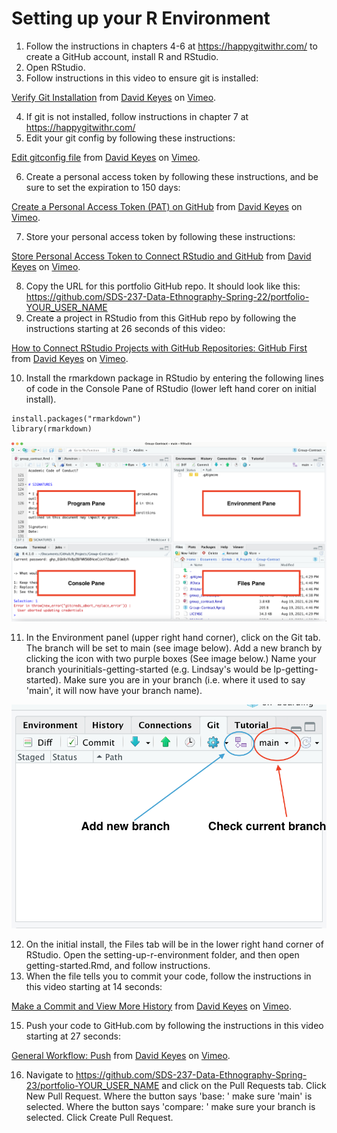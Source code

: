 # Setting up your R Environment

1. Follow the instructions in chapters 4-6 at https://happygitwithr.com/ to create a GitHub account, install R and RStudio. 
2. Open RStudio.
3. Follow instructions in this video to ensure git is installed: 

<p><a href="https://vimeo.com/511798611">Verify Git Installation</a> from <a href="https://vimeo.com/user95475944">David Keyes</a> on <a href="https://vimeo.com">Vimeo</a>.</p>

4. If git is not installed, follow instructions in chapter 7 at https://happygitwithr.com/
5. Edit your git config by following these instructions: 

<p><a href="https://vimeo.com/511798861">Edit gitconfig file</a> from <a href="https://vimeo.com/user95475944">David Keyes</a> on <a href="https://vimeo.com">Vimeo</a>.</p>

6. Create a personal access token by following these instructions, and be sure to set the expiration to 150 days: 

<p><a href="https://vimeo.com/511801645">Create a Personal Access Token (PAT) on GitHub</a> from <a href="https://vimeo.com/user95475944">David Keyes</a> on <a href="https://vimeo.com">Vimeo</a>.</p>

7. Store your personal access token by following these instructions: 

<p><a href="https://vimeo.com/511803103">Store Personal Access Token to Connect RStudio and GitHub</a> from <a href="https://vimeo.com/user95475944">David Keyes</a> on <a href="https://vimeo.com">Vimeo</a>.</p>

8. Copy the URL for this portfolio GitHub repo. It should look like this: https://github.com/SDS-237-Data-Ethnography-Spring-22/portfolio-YOUR_USER_NAME
9. Create a project in RStudio from this GitHub repo by following the instructions starting at 26 seconds of this video:

<p><a href="https://vimeo.com/511804881">How to Connect RStudio Projects with GitHub Repositories: GitHub First</a> from <a href="https://vimeo.com/user95475944">David Keyes</a> on <a href="https://vimeo.com">Vimeo</a>.</p>

10. Install the rmarkdown package in RStudio by entering the following lines of code in the Console Pane of RStudio (lower left hand corer on initial install).  

```
install.packages("rmarkdown")
library(rmarkdown)
```

![RStudio Panels](images/rstudio_panels.png)

11. In the Environment panel (upper right hand corner), click on the Git tab. The branch will be set to main (see image below). Add a new branch by clicking the icon with two purple boxes (See image below.) Name your branch yourinitials-getting-started (e.g. Lindsay's would be lp-getting-started). Make sure you are in your branch (i.e. where it used to say 'main', it will now have your branch name). 

![Git Panel/Branching](images/git_panel.png)

12. On the initial install, the Files tab will be in the lower right hand corner of RStudio. Open the setting-up-r-environment folder, and then open getting-started.Rmd, and follow instructions.
14. When the file tells you to commit your code, follow the instructions in this video starting at 14 seconds: 

<p><a href="https://vimeo.com/511800674">Make a Commit and View More History</a> from <a href="https://vimeo.com/user95475944">David Keyes</a> on <a href="https://vimeo.com">Vimeo</a>.</p>

15. Push your code to GitHub.com by following the instructions in this video starting at 27 seconds:

<p><a href="https://vimeo.com/511805399">General Workflow: Push</a> from <a href="https://vimeo.com/user95475944">David Keyes</a> on <a href="https://vimeo.com">Vimeo</a>.</p>

16. Navigate to https://github.com/SDS-237-Data-Ethnography-Spring-23/portfolio-YOUR_USER_NAME and click on the Pull Requests tab. Click New Pull Request. Where the button says 'base: ' make sure 'main' is selected. Where the button says 'compare: ' make sure your branch is selected. Click Create Pull Request.
